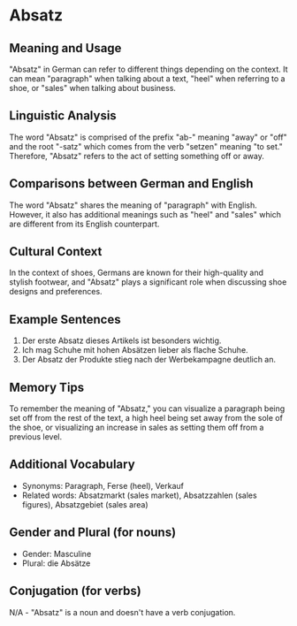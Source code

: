 # Absatz
## Meaning and Usage
"Absatz" in German can refer to different things depending on the context. It can mean "paragraph" when talking about a text, "heel" when referring to a shoe, or "sales" when talking about business.

## Linguistic Analysis
The word "Absatz" is comprised of the prefix "ab-" meaning "away" or "off" and the root "-satz" which comes from the verb "setzen" meaning "to set." Therefore, "Absatz" refers to the act of setting something off or away. 

## Comparisons between German and English
The word "Absatz" shares the meaning of "paragraph" with English. However, it also has additional meanings such as "heel" and "sales" which are different from its English counterpart.

## Cultural Context
In the context of shoes, Germans are known for their high-quality and stylish footwear, and "Absatz" plays a significant role when discussing shoe designs and preferences.

## Example Sentences
1. Der erste Absatz dieses Artikels ist besonders wichtig.
2. Ich mag Schuhe mit hohen Absätzen lieber als flache Schuhe.
3. Der Absatz der Produkte stieg nach der Werbekampagne deutlich an.

## Memory Tips
To remember the meaning of "Absatz," you can visualize a paragraph being set off from the rest of the text, a high heel being set away from the sole of the shoe, or visualizing an increase in sales as setting them off from a previous level.

## Additional Vocabulary
- Synonyms: Paragraph, Ferse (heel), Verkauf
- Related words: Absatzmarkt (sales market), Absatzzahlen (sales figures), Absatzgebiet (sales area)

## Gender and Plural (for nouns)
- Gender: Masculine
- Plural: die Absätze

## Conjugation (for verbs)
N/A - "Absatz" is a noun and doesn't have a verb conjugation.
